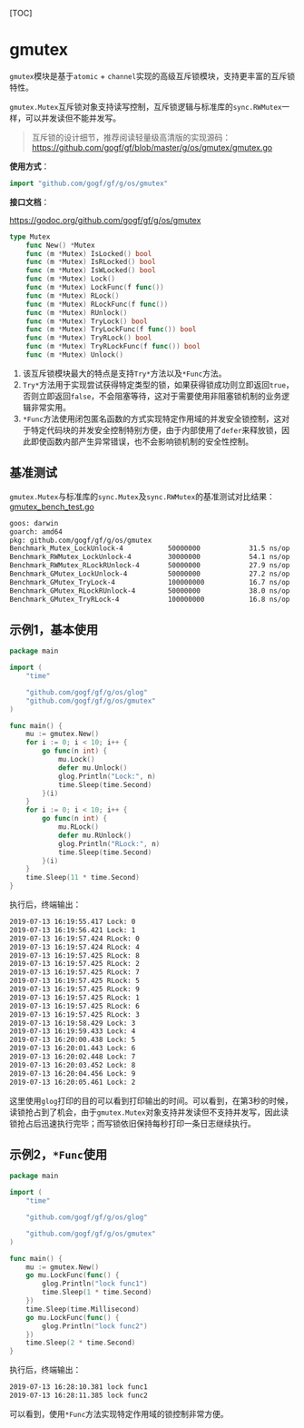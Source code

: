 [TOC]

# gmutex

`gmutex`模块是基于`atomic` + `channel`实现的高级互斥锁模块，支持更丰富的互斥锁特性。

`gmutex.Mutex`互斥锁对象支持读写控制，互斥锁逻辑与标准库的`sync.RWMutex`一样，可以并发读但不能并发写。

> 互斥锁的设计细节，推荐阅读轻量级高清版的实现源码：https://github.com/gogf/gf/blob/master/g/os/gmutex/gmutex.go

**使用方式**：
```go
import "github.com/gogf/gf/g/os/gmutex"
```

**接口文档**：

https://godoc.org/github.com/gogf/gf/g/os/gmutex

```go
type Mutex
    func New() *Mutex
    func (m *Mutex) IsLocked() bool
    func (m *Mutex) IsRLocked() bool
    func (m *Mutex) IsWLocked() bool
    func (m *Mutex) Lock()
    func (m *Mutex) LockFunc(f func())
    func (m *Mutex) RLock()
    func (m *Mutex) RLockFunc(f func())
    func (m *Mutex) RUnlock()
    func (m *Mutex) TryLock() bool
    func (m *Mutex) TryLockFunc(f func()) bool
    func (m *Mutex) TryRLock() bool
    func (m *Mutex) TryRLockFunc(f func()) bool
    func (m *Mutex) Unlock()
```
1. 该互斥锁模块最大的特点是支持`Try*`方法以及`*Func`方法。
1. `Try*`方法用于实现尝试获得特定类型的锁，如果获得锁成功则立即返回`true`，否则立即返回`false`，不会阻塞等待，这对于需要使用非阻塞锁机制的业务逻辑非常实用。
1. `*Func`方法使用闭包匿名函数的方式实现特定作用域的并发安全锁控制，这对于特定代码块的并发安全控制特别方便，由于内部使用了`defer`来释放锁，因此即使函数内部产生异常错误，也不会影响锁机制的安全性控制。

## 基准测试

`gmutex.Mutex`与标准库的`sync.Mutex`及`sync.RWMutex`的基准测试对比结果：
[gmutex_bench_test.go](https://github.com/gogf/gf/blob/master/g/os/gmutex/gmutex_bench_test.go)
```html
goos: darwin
goarch: amd64
pkg: github.com/gogf/gf/g/os/gmutex
Benchmark_Mutex_LockUnlock-4           50000000            31.5 ns/op
Benchmark_RWMutex_LockUnlock-4         30000000            54.1 ns/op
Benchmark_RWMutex_RLockRUnlock-4       50000000            27.9 ns/op
Benchmark_GMutex_LockUnlock-4          50000000            27.2 ns/op
Benchmark_GMutex_TryLock-4             100000000           16.7 ns/op
Benchmark_GMutex_RLockRUnlock-4        50000000            38.0 ns/op
Benchmark_GMutex_TryRLock-4            100000000           16.8 ns/op
```

## 示例1，基本使用

```go
package main

import (
    "time"

    "github.com/gogf/gf/g/os/glog"
    "github.com/gogf/gf/g/os/gmutex"
)

func main() {
    mu := gmutex.New()
    for i := 0; i < 10; i++ {
        go func(n int) {
            mu.Lock()
            defer mu.Unlock()
            glog.Println("Lock:", n)
            time.Sleep(time.Second)
        }(i)
    }
    for i := 0; i < 10; i++ {
        go func(n int) {
            mu.RLock()
            defer mu.RUnlock()
            glog.Println("RLock:", n)
            time.Sleep(time.Second)
        }(i)
    }
    time.Sleep(11 * time.Second)
}
```
执行后，终端输出：
```html
2019-07-13 16:19:55.417 Lock: 0
2019-07-13 16:19:56.421 Lock: 1
2019-07-13 16:19:57.424 RLock: 0
2019-07-13 16:19:57.424 RLock: 4
2019-07-13 16:19:57.425 RLock: 8
2019-07-13 16:19:57.425 RLock: 2
2019-07-13 16:19:57.425 RLock: 7
2019-07-13 16:19:57.425 RLock: 5
2019-07-13 16:19:57.425 RLock: 9
2019-07-13 16:19:57.425 RLock: 1
2019-07-13 16:19:57.425 RLock: 6
2019-07-13 16:19:57.425 RLock: 3
2019-07-13 16:19:58.429 Lock: 3
2019-07-13 16:19:59.433 Lock: 4
2019-07-13 16:20:00.438 Lock: 5
2019-07-13 16:20:01.443 Lock: 6
2019-07-13 16:20:02.448 Lock: 7
2019-07-13 16:20:03.452 Lock: 8
2019-07-13 16:20:04.456 Lock: 9
2019-07-13 16:20:05.461 Lock: 2
```
这里使用`glog`打印的目的可以看到打印输出的时间。可以看到，在第3秒的时候，读锁抢占到了机会，由于`gmutex.Mutex`对象支持并发读但不支持并发写，因此读锁抢占后迅速执行完毕；而写锁依旧保持每秒打印一条日志继续执行。

## 示例2，`*Func`使用

```go
package main

import (
    "time"

    "github.com/gogf/gf/g/os/glog"

    "github.com/gogf/gf/g/os/gmutex"
)

func main() {
    mu := gmutex.New()
    go mu.LockFunc(func() {
        glog.Println("lock func1")
        time.Sleep(1 * time.Second)
    })
    time.Sleep(time.Millisecond)
    go mu.LockFunc(func() {
        glog.Println("lock func2")
    })
    time.Sleep(2 * time.Second)
}
```
执行后，终端输出：
```html
2019-07-13 16:28:10.381 lock func1
2019-07-13 16:28:11.385 lock func2
```
可以看到，使用`*Func`方法实现特定作用域的锁控制非常方便。
